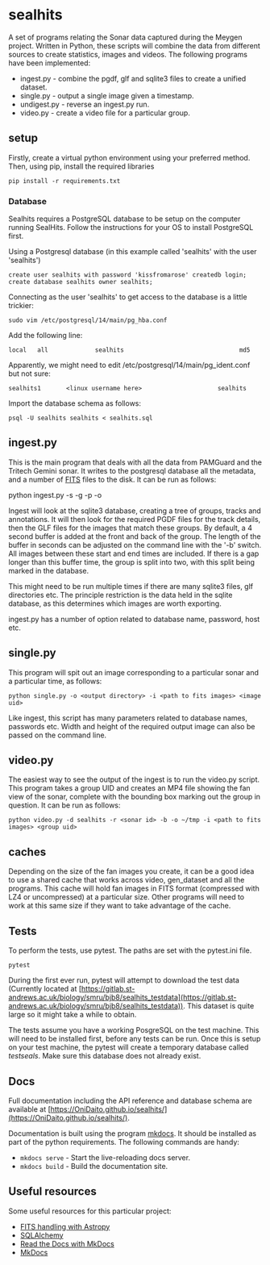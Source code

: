 # sealhits

A set of programs relating the Sonar data captured during the Meygen project. Written in Python, these scripts will combine the data from different sources to create statistics, images and videos. The following programs have been implemented:

* ingest.py - combine the pgdf, glf and sqlite3 files to create a unified dataset.
* single.py - output a single image given a timestamp.
* undigest.py - reverse an ingest.py run.
* video.py - create a video file for a particular group.

## setup

Firstly, create a virtual python environment using your preferred method. Then, using pip, install the required libraries

    pip install -r requirements.txt


### Database

Sealhits requires a PostgreSQL database to be setup on the computer running SealHits. Follow the instructions for your OS to install PostgreSQL first.

Using a Postgresql database (in this example called 'sealhits' with the user 'sealhits')

    create user sealhits with password 'kissfromarose' createdb login;
    create database sealhits owner sealhits;

Connecting as the user 'sealhits' to get access to the database is a little trickier:

    sudo vim /etc/postgresql/14/main/pg_hba.conf

Add the following line:

    local   all             sealhits                                md5

Apparently, we might need to edit /etc/postgresql/14/main/pg_ident.conf but not sure:

    sealhits1       <linux username here>                     sealhits

Import the database schema as follows:

    psql -U sealhits sealhits < sealhits.sql

## ingest.py

This is the main program that deals with all the data from PAMGuard and the Tritech Gemini sonar. It writes to the postgresql database all the metadata, and a number of [FITS](https://fits.gsfc.nasa.gov/fits_home.html) files to the disk. It can be run as follows:

   python ingest.py -s <path to sqlite3> -g <path to tritech glfs> -p <path to pamguard pgdfs> -o <output dir>

Ingest will look at the sqlite3 database, creating a tree of groups, tracks and annotations. It will then look for the required PGDF files for the track details, then the GLF files for the images that match these groups. By default, a 4 second buffer is added at the front and back of the group. The length of the buffer in seconds can be adjusted on the command line with the '-b' switch. All images between these start and end times are included. If there is a gap longer than this buffer time, the group is split into two, with this split being marked in the database.

This might need to be run multiple times if there are many sqlite3 files, glf directories etc. The principle restriction is the data held in the sqlite database, as this determines which images are worth exporting.

ingest.py has a number of option related to database name, password, host etc.


## single.py

This program will spit out an image corresponding to a particular sonar and a particular time, as follows:

    python single.py -o <output directory> -i <path to fits images> <image uid>

Like ingest, this script has many parameters related to database names, passwords etc. Width and height of the required output image can also be passed on the command line.


## video.py

The easiest way to see the output of the ingest is to run the video.py script. This program takes a group UID and creates an MP4 file showing the fan view of the sonar, complete with the bounding box marking out the group in question. It can be run as follows:

    python video.py -d sealhits -r <sonar id> -b -o ~/tmp -i <path to fits images> <group uid>

## caches

Depending on the size of the fan images you create, it can be a good idea to use a shared cache that works across video, gen_dataset and all the programs. This cache will hold fan images in FITS format (compressed with LZ4 or uncompressed) at a particular size. Other programs will need to work at this same size if they want to take advantage of the cache.

## Tests

To perform the tests, use pytest. The paths are set with the pytest.ini file.

    pytest

During the first ever run, pytest will attempt to download the test data (Currently located at [https://gitlab.st-andrews.ac.uk/biology/smru/bjb8/sealhits_testdata](https://gitlab.st-andrews.ac.uk/biology/smru/bjb8/sealhits_testdata)). This dataset is quite large so it might take a while to obtain.

The tests assume you have a working PosgreSQL on the test machine. This will need to be installed first, before any tests can be run. Once this is setup on your test machine, the pytest will create a temporary database called *testseals*. Make sure this database does not already exist.

## Docs

Full documentation including the API reference and database schema are available at [https://OniDaito.github.io/sealhits/](https://OniDaito.github.io/sealhits/).

Documentation is built using the program [mkdocs](https://www.mkdocs.org/). It should be installed as part of the python requirements. The following commands are handy:

* `mkdocs serve` - Start the live-reloading docs server.
* `mkdocs build` - Build the documentation site.

## Useful resources

Some useful resources for this particular project:

* [FITS handling with Astropy](https://docs.astropy.org/en/stable/io/fits/index.html)
* [SQLAlchemy](https://docs.sqlalchemy.org/en/20/index.html)
* [Read the Docs with MkDocs](https://docs.readthedocs.io/en/stable/intro/getting-started-with-mkdocs.html)
* [MkDocs](https://www.mkdocs.org/)
  